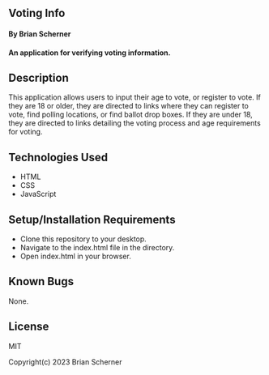 ## Voting Info

#### By Brian Scherner

#### An application for verifying voting information.

## Description

This application allows users to input their age to vote, or register to vote. If they are 18 or older, they are directed to links where they can register to vote, find polling locations, or find ballot drop boxes. If they are under 18, they are directed to links detailing the voting process and age requirements for voting.

## Technologies Used

* HTML
* CSS
* JavaScript

## Setup/Installation Requirements

* Clone this repository to your desktop.
* Navigate to the index.html file in the directory.
* Open index.html in your browser.

## Known Bugs

None.

## License

MIT

Copyright(c) 2023 Brian Scherner